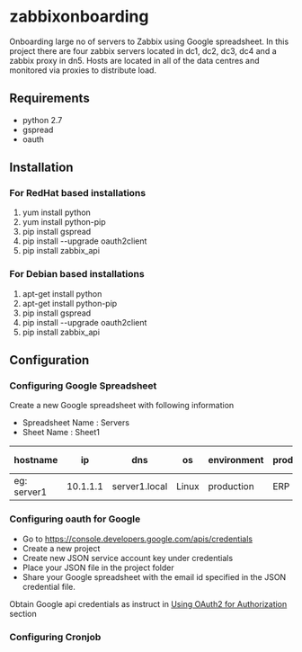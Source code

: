 # zabbixonboarding
Onboarding large no of servers to Zabbix using Google spreadsheet. In this project there are four zabbix servers located in dc1, dc2, dc3, dc4 and a zabbix proxy in dn5. Hosts are located in all of the data centres and monitored via proxies to distribute load.

## Requirements
* python 2.7
* gspread
* oauth

## Installation
### For RedHat based installations
1. yum install python
2. yum install python-pip
3. pip install gspread
4. pip install --upgrade oauth2client 
5. pip install zabbix_api

### For Debian based installations
1. apt-get install python
2. apt-get install python-pip
3. pip install gspread
4. pip install --upgrade oauth2client
5. pip install zabbix_api

## Configuration
### Configuring Google Spreadsheet
Create a new Google spreadsheet with following information
* Spreadsheet Name : Servers
* Sheet Name : Sheet1

| hostname | ip | dns | os | environment | product | sub system | {$SERVICES} | status | onboarding status |
|----------|----|-----|----|-------------|---------|------------|--------|--------|-------------------|
| eg: server1  |10.1.1.1|server1.local|Linux|production|ERP|SD|httpd,mssql|add| |

### Configuring oauth for Google

* Go to https://console.developers.google.com/apis/credentials
* Create a new project
* Create new JSON service account key under credentials
* Place your JSON file in the project folder
* Share your Google spreadsheet with the email id specified in the JSON credential file.


Obtain Google api credentials as instruct in [Using OAuth2 for Authorization
](http://gspread.readthedocs.io/en/latest/oauth2.html) section

### Configuring Cronjob










